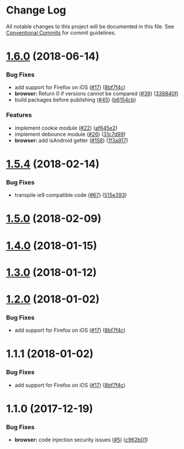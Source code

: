 # Change Log

All notable changes to this project will be documented in this file.
See [Conventional Commits](https://conventionalcommits.org) for commit guidelines.

<a name="1.6.0"></a>
# [1.6.0](https://github.com/WeTransfer/concorde.js/compare/@wetransfer/concorde-browser@1.1.0...@wetransfer/concorde-browser@1.6.0) (2018-06-14)


### Bug Fixes

* add support for Firefox on iOS ([#17](https://github.com/WeTransfer/concorde.js/issues/17)) ([8bf7f4c](https://github.com/WeTransfer/concorde.js/commit/8bf7f4c))
* **browser:** Return 0 if versions cannot be compared ([#39](https://github.com/WeTransfer/concorde.js/issues/39)) ([338840f](https://github.com/WeTransfer/concorde.js/commit/338840f))
* build packages before publishing ([#45](https://github.com/WeTransfer/concorde.js/issues/45)) ([b6154cb](https://github.com/WeTransfer/concorde.js/commit/b6154cb))


### Features

* implement cookie module ([#22](https://github.com/WeTransfer/concorde.js/issues/22)) ([af645e2](https://github.com/WeTransfer/concorde.js/commit/af645e2))
* implement debounce module ([#26](https://github.com/WeTransfer/concorde.js/issues/26)) ([31c7d99](https://github.com/WeTransfer/concorde.js/commit/31c7d99))
* **browser:** add isAndroid getter ([#158](https://github.com/WeTransfer/concorde.js/issues/158)) ([1f3a917](https://github.com/WeTransfer/concorde.js/commit/1f3a917))




<a name="1.5.4"></a>
# [1.5.4](https://github.com/WeTransfer/concorde.js/compare/@wetransfer/concorde-browser@1.5.0...@wetransfer/concorde-browser@1.5.4) (2018-02-14)

### Bug Fixes

* transpile ie9 compatible code ([#67](https://github.com/WeTransfer/concorde.js/pull/67)) ([515e393](https://github.com/WeTransfer/concorde.js/commit/515e393))

<a name="1.5.0"></a>
# [1.5.0](https://github.com/WeTransfer/concorde.js/compare/@wetransfer/concorde-browser@1.4.0...@wetransfer/concorde-browser@1.5.0) (2018-02-09)

<a name="1.4.0"></a>
# [1.4.0](https://github.com/WeTransfer/concorde.js/compare/@wetransfer/concorde-browser@1.3.0...@wetransfer/concorde-browser@1.4.0) (2018-01-15)

<a name="1.3.0"></a>
# [1.3.0](https://github.com/WeTransfer/concorde.js/compare/@wetransfer/concorde-browser@1.2.0...@wetransfer/concorde-browser@1.3.0) (2018-01-12)


<a name="1.2.0"></a>
# [1.2.0](https://github.com/WeTransfer/concorde.js/compare/@wetransfer/concorde-browser@1.1.0...@wetransfer/concorde-browser@1.2.0) (2018-01-02)


### Bug Fixes

* add support for Firefox on iOS ([#17](https://github.com/WeTransfer/concorde.js/issues/17)) ([8bf7f4c](https://github.com/WeTransfer/concorde.js/commit/8bf7f4c))


<a name="1.1.1"></a>
# 1.1.1 (2018-01-02)

### Bug Fixes

* add support for Firefox on iOS ([#17](https://github.com/WeTransfer/concorde.js/issues/17)) ([8bf7f4c](https://github.com/WeTransfer/concorde.js/commit/8bf7f4c))

<a name="1.1.0"></a>
# 1.1.0 (2017-12-19)

### Bug Fixes

* **browser:** code injection security issues ([#5](https://github.com/WeTransfer/concorde.js/issues/5)) ([c962b01](https://github.com/WeTransfer/concorde.js/commit/c962b01))
